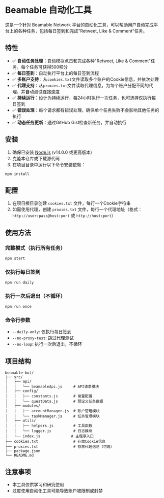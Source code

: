 # Beamable 自动化工具

这是一个针对 Beamable Network 平台的自动化工具，可以帮助用户自动完成平台上的各种任务，包括每日签到和完成"Retweet, Like & Comment"任务。

## 特性

- ✅ **自动任务处理**：自动模拟点击和完成各种"Retweet, Like & Comment"任务，每个任务可获得500积分
- ✅ **每日签到**：自动执行平台上的每日签到流程
- ✅ **多账户支持**：从`cookies.txt`文件读取多个账户的Cookie信息，并依次处理
- ✅ **代理支持**：从`proxies.txt`文件读取代理信息，为每个账户分配不同的代理，并自动测试连接速度
- ✅ **持续运行**：设计为持续运行，每24小时执行一次任务，也可选择仅执行每日签到
- ✅ **错误处理**：每个请求都有错误处理，确保单个任务失败不会影响其他任务的执行
- ✅ **动态任务更新**：通过GitHub Gist检查新任务，并自动执行

## 安装

1. 确保已安装 [Node.js](https://nodejs.org/) (v14.0.0 或更高版本)
2. 克隆本仓库或下载源代码
3. 在项目目录中运行以下命令安装依赖：

```bash
npm install
```

## 配置

1. 在项目根目录创建 `cookies.txt` 文件，每行一个Cookie字符串
2. 如需使用代理，创建 `proxies.txt` 文件，每行一个代理地址（格式：`http://user:pass@host:port` 或 `http://host:port`）

## 使用方法

### 完整模式（执行所有任务）

```bash
npm start
```

### 仅执行每日签到

```bash
npm run daily
```

### 执行一次后退出（不循环）

```bash
npm run once
```

### 命令行参数

- `--daily-only`: 仅执行每日签到
- `--no-proxy-test`: 跳过代理测试
- `--no-loop`: 执行一次后退出，不循环

## 项目结构

```
beamable-bot/
├── src/
│   ├── api/
│   │   └── beamableApi.js     # API请求模块
│   ├── config/
│   │   ├── constants.js       # 常量配置
│   │   └── questData.js       # 预定义任务数据
│   ├── modules/
│   │   ├── accountManager.js  # 账户管理模块
│   │   └── taskManager.js     # 任务管理模块
│   ├── utils/
│   │   ├── helpers.js         # 工具函数
│   │   └── logger.js          # 日志模块
│   └── index.js              # 主程序入口
├── cookies.txt                # 存放Cookie信息
├── proxies.txt                # 存放代理信息（可选）
├── package.json
└── README.md
```

## 注意事项

- 本工具仅供学习和研究使用
- 过度使用自动化工具可能导致账户被限制或封禁
